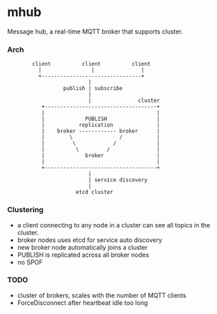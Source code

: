 mhub
====

Message hub, a real-time MQTT broker that supports cluster.

### Arch

            client          client          client
              |                |               |
              +--------------------------------+
                              |
                      publish | subscribe
                              |
                              |               cluster
               +------------------------------------+
               |                                    |
               |             PUBLISH                |
               |           replication              |
               |    broker ------------ broker      |
               |        \               /           |
               |         \            /             |
               |          \         /               |
               |             broker                 |
               |                                    |
               +------------------------------------+
                              |
                              | service discovery
                              |
                          etcd cluster



### Clustering

* a client connecting to any node in a cluster can see all topics in the cluster.
* broker nodes uses etcd for service auto discovery
* new broker node automatically joins a cluster
* PUBLISH is replicated across all broker nodes
* no SPOF

### TODO
*   cluster of brokers, scales with the number of MQTT clients
*   ForceDisconnect after heartbeat idle too long
